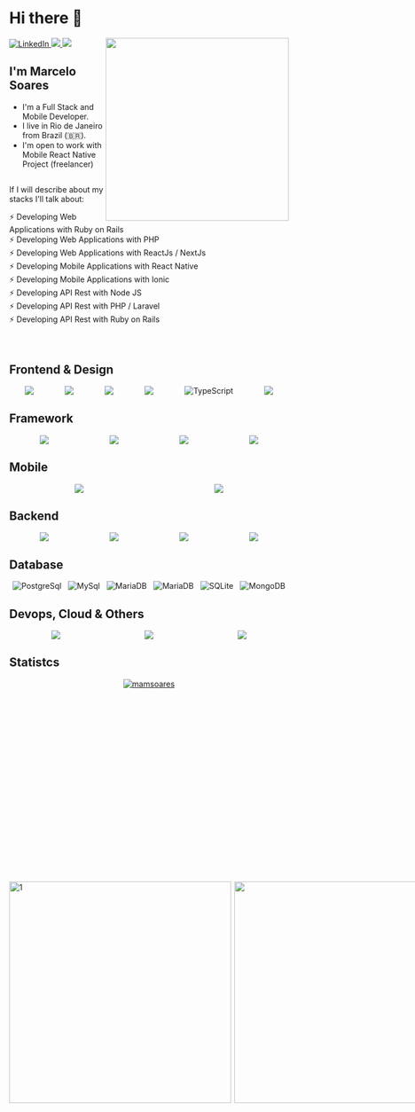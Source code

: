 # Hi there 👋

<div align="left">
  <!--
  <a href="https://twitter.com/mamsoares1969">
    <img
      src="https://img.shields.io/twitter/follow/mamsoares1969?label=Twitter&logo=twitter&style=flat-square&color=1da1f2&logoColor=ffffff"
      alt="Twitter"
    />
  </a>
  -->
  
  <a href="https://www.linkedin.com/in/mamsoares/" target="_blank">
    <img
      src="https://img.shields.io/badge/-Marcelo%20Soares-blue?style=flat-square&logo=Linkedin&logoColor=white&link=https://www.linkedin.com/in/mamsoares/"
      alt="LinkedIn"
    />
  </a>
  
  <a href="mailto:mamsoares@gmail.com" alt="Gmail">
    <img 
      src="https://img.shields.io/badge/-Gmail-FF0000?style=flat-square&labelColor=FF0000&logo=gmail&logoColor=white&link=mailto:mamsoares@gmail.com" />   </a>
  
  <a href="https://api.whatsapp.com/send?phone=5521997824222" alt="WhatsApp" target="_blank">
    <img 
      src="https://img.shields.io/badge/-WhatsApp-25d366?style=flat-square&labelColor=25d366&logo=whatsapp&logoColor=white&link=https://web.whatsapp.com/send?phone=5521997824222"/>         
  </a>

  <a href="https://api.daily.dev/get?r=mamsoares" target="_blank">
    <img
      width="330"
      align="right"
      src="https://api.daily.dev/devcards/2d30879c2bfc4c25aabac4946d9fa423.png?r=sjc"
    />
  </a>
</div>

## I'm Marcelo Soares

- I'm a Full Stack and Mobile Developer.
- I live in Rio de Janeiro from Brazil (🇧🇷).
- I'm open to work with Mobile React Native Project (freelancer)


<!-- <h1>Hey! <img src="https://raw.githubusercontent.com/tavareshenrique/tavareshenrique/master/gifs/Hi.gif" width="30px"></h1> -->

<!--
<h2>I'm Marcelo Soares</h2>

Software developer and Troubleshooter. Father, fighter and a coffee addict.

I'm a Full Stack, Mobile Developer and Troubleshooter.
I'm a fighter and a coffee addict.
I'm from Rio de Janeiro / Brazil (🇧🇷).
I'm open to work with Mobile React Native Project (freelancer)

Would you like to find me?

[![Linkedin Badge](https://img.shields.io/badge/-Marcelo%20Soares-blue?style=flat-square&logo=Linkedin&logoColor=white&link=https://www.linkedin.com/in/mamsoares/)](https://www.linkedin.com/in/mamsoares/)
[![Rocketseat Badge](https://img.shields.io/badge/-Marcelo%20Soares-8257E6?style=flat-square&logo=apache-rocketmq&logoColor=white&link=https://app.rocketseat.com.br/me/marcelo-soares)](https://app.rocketseat.com.br/me/marcelo-soares)


[![Gmail Badge](https://img.shields.io/badge/-mamsoares@gmail.com-c14438?style=flat-square&logo=Gmail&logoColor=white&link=mailto:mamsoares@gmail.com)](mailto:mamsoares@gmail.com)
 -->

##

If I will describe about my stacks I'll talk about:

<!--ts-->
<p>
 ⚡ Developing Web Applications with Ruby on Rails<br>
 ⚡ Developing Web Applications with PHP<br>
 ⚡ Developing Web Applications with ReactJs / NextJs<br>
 ⚡ Developing Mobile Applications with React Native<br>
 ⚡ Developing Mobile Applications with Ionic<br>
 ⚡ Developing API Rest with Node JS<br>
 ⚡ Developing API Rest with PHP / Laravel<br>
 ⚡ Developing API Rest with Ruby on Rails<br><br><br>
</p> 

## Frontend & Design

<div style="display:flex; flex-direction: row; align-items: center; justify-content: space-around">
  <img src="https://img.shields.io/badge/html5%20-%23E34F26.svg?&style=for-the-badge&logo=html5&logoColor=white"/>
  <img src="https://img.shields.io/badge/css3%20-%231572B6.svg?&style=for-the-badge&logo=css3&logoColor=white"/>
  <img src="https://img.shields.io/badge/-javascript%20-yellow?&style=for-the-badge&logo=javascript&logoColor=white"/>
  <!-- <img src="https://img.shields.io/badge/vuejs%20-%2335495e.svg?&style=for-the-badge&logo=vue.js&logoColor=%234FC08D"/> -->
  <!-- <img alt="Angular.js" src="https://img.shields.io/badge/angular.js%20-%23E23237.svg?&style=for-the-badge&logo=angularjs&logoColor=white"/> -->
  <img src="https://img.shields.io/badge/jquery%20-%230769AD.svg?&style=for-the-badge&logo=jquery&logoColor=white"/>
  <img alt="TypeScript" src="https://img.shields.io/badge/typescript%20-%23007ACC.svg?&style=for-the-badge&logo=typescript&logoColor=white"/>
  <img src="https://img.shields.io/badge/figma%20-%23F24E1E.svg?&style=for-the-badge&logo=figma&logoColor=white"/>
</div>

## Framework

<div style="display:flex; flex-direction: row; align-items: center; justify-content: space-around">
 <img src="https://img.shields.io/badge/ruby on rail-8d2220?&style=for-the-badge&logo=rubyonrails&logoColor=white"/>
 <img src="https://img.shields.io/badge/-laravel-7377ad?&style=for-the-badge&logo=laravel&logoColor=white"/>
 <img src="https://img.shields.io/badge/next.js%20-%23239120.svg?&style=for-the-badge&logo=next.js&logoColor=white"/>
 <img src="https://img.shields.io/badge/-bootstrap-533b78?&style=for-the-badge&logo=bootstrap&logoColor=white"/>
</div>

## Mobile

<div style="display:flex; flex-direction: row; align-items: center; justify-content: space-around">
 <img src="https://img.shields.io/badge/-react native-blue?&style=for-the-badge&logo=react&logoColor=white"/>
 <img src="https://img.shields.io/badge/-ionic-2f7df7?&style=for-the-badge&logo=ionic&logoColor=white"/>
</div>

## Backend

<div style="display:flex; flex-direction: row; align-items: center; justify-content: space-around">
 <img src="https://img.shields.io/badge/node.js%20-%23239120.svg?&style=for-the-badge&logo=node.js&logoColor=white"/>
 <img src="https://img.shields.io/badge/-php-7377ad?&style=for-the-badge&logo=php&logoColor=white"/>
 <img src="https://img.shields.io/badge/ruby%20-8d2220?&style=for-the-badge&logo=ruby&logoColor=white"/>
 <img src="https://img.shields.io/badge/python-dee412?&style=for-the-badge&logo=python&logoColor=white"/>
</div>

## Database

<div style="display:flex; flex-direction: row; align-items: center; justify-content: space-around">
 <img alt="PostgreSql" src ="https://img.shields.io/badge/postgresql-%2307405e.svg?&style=for-the-badge&logo=postgresql&logoColor=white"/>
 <img alt="MySql" src ="https://img.shields.io/badge/mysql-da6936?&style=for-the-badge&logo=mysql&logoColor=white"/>
 <img alt="MariaDB" src ="https://img.shields.io/badge/mariadb-%2307405e.svg?&style=for-the-badge&logo=mariadb&logoColor=white"/>
 <img alt="MariaDB" src ="https://img.shields.io/badge/sql server-b42e2b?&style=for-the-badge&logo=sqlserver&logoColor=white"/>
 <img alt="SQLite" src ="https://img.shields.io/badge/sqlite-%2307405e.svg?&style=for-the-badge&logo=sqlite&logoColor=white"/>
 <img alt="MongoDB" src ="https://img.shields.io/badge/mongodb-%23239120.svg?&style=for-the-badge&logo=mongodb&logoColor=white"/>
</div>

<!-- ## Unit Test
<div style="display:flex; flex-direction: row; align-items: center; justify-content: space-around">
 <img alt="Jest" src="https://img.shields.io/badge/-jest-%23C21325?style=for-the-badge&logo=jest&logoColor=white"/>
</div>
 -->

## Devops, Cloud & Others

<div style="display:flex; flex-direction: row; align-items: center; justify-content: space-around">
 <!-- <img src="https://img.shields.io/badge/azure%20-%230072C6.svg?&style=for-the-badge&logo=azure-devops&logoColor=white"/> -->
 <img src="https://img.shields.io/badge/-AWS-%23FF9900.svg?style=for-the-badge&logo=amazon-aws&logoColor=white"/>
 <!--  <img src="https://img.shields.io/badge/github%20actions%20-%232671E5.svg?&style=for-the-badge&logo=github%20actions&logoColor=white"/> -->
 <img src="https://img.shields.io/badge/docker%20-%230db7ed.svg?&style=for-the-badge&logo=docker&logoColor=white"/>
 <!-- <img src="https://img.shields.io/badge/kubernetes%20-%23326ce5.svg?&style=for-the-badge&logo=kubernetes&logoColor=white"/> -->
 <img src="https://img.shields.io/badge/github%20-%23121011.svg?&style=for-the-badge&logo=github&logoColor=white"/>
 <!-- <img src="https://img.shields.io/badge/shell_script%20-%23121011.svg?&style=for-the-badge&logo=gnu-bash&logoColor=white"/> -->
</div>

## Statistcs

<div style="display:flex; flex-direction: row; align-items: center; justify-content: center; margin-bottom: 20rem;">  

  <!-- <p align="left"> <img src="https://komarev.com/ghpvc/?username=mamsoares&label=Profile%20views&color=0e75b6&style=flat" alt="mamsoares" /> </p> -->
  <p style="margin-top: 0rem;">
      <a href="https://github.com/ryo-ma/github-profile-trophy"><img src="https://github-profile-trophy.vercel.app/?username=mamsoares" alt="mamsoares" /></a>
  </p>

</div>

<div style="display:flex; flex-direction: row; align-items: center; justify-content: space-around;">
 
  
   <img width="400px" align="left" alt="1" 
     src="https://github-readme-stats-mamsoares.vercel.app/api?username=mamsoares&show_icons=true&theme=dracula&count_private=true" />
 
  <img width="400px" align="right" alt="" 
    src="https://github-readme-stats-mamsoares.vercel.app/api/top-langs/?username=mamsoares&count_private=true&langs_count=15&layout=compact&theme=dracula&hide=" />
  
<!--   <img  width="450px" src="https://github-readme-stats.vercel.app/api?username=mamsoares&show_icons=true&hide=&count_private=true&title_color=fe6e96&text_color=ffffff&icon_color=fe6e96&bg_color=1c1917&hide_border=true&show_icons=true&theme=dracula" alt="mamsoares's GitHub stats" /> -->
  
  
  <img  width="400px" src="https://github-readme-streak-stats.herokuapp.com/?user=mamsoares&stroke=ffffff&background=1c1917&ring=fe6e96&fire=fe6e96&currStreakNum=ffffff&currStreakLabel=fe6e96&sideNums=ffffff&sideLabels=ffffff&dates=ffffff&hide_border=true" />
  
</div>


<!-- ### Badges

<b>My GitHub Stats</b>

<a href="http://www.github.com/mamsoares"><img src="https://github-readme-stats.vercel.app/api?username=mamsoares&show_icons=true&hide=&count_private=true&title_color=0891b2&text_color=ffffff&icon_color=0891b2&bg_color=1c1917&hide_border=true&show_icons=true&theme=dracula" alt="mamsoares's GitHub stats" /></a>

<a href="http://www.github.com/mamsoares"><img src="https://github-readme-streak-stats.herokuapp.com/?user=mamsoares&stroke=ffffff&background=1c1917&ring=0891b2&fire=0891b2&currStreakNum=ffffff&currStreakLabel=0891b2&sideNums=ffffff&sideLabels=ffffff&dates=ffffff&hide_border=true" /></a>

<a href="http://www.github.com/mamsoares"><img src="https://github-readme-activity-graph.cyclic.app/graph?username=mamsoares&bg_color=1c1917&color=ffffff&line=0891b2&point=ffffff&area_color=1c1917&area=true&hide_border=true&custom_title=GitHub%20Commits%20Graph" alt="GitHub Commits Graph" /></a>

<a href="https://github.com/mamsoares" align="left"><img src="https://github-readme-stats.vercel.app/api/top-langs/?username=mamsoares&langs_count=10&title_color=0891b2&text_color=ffffff&icon_color=0891b2&bg_color=1c1917&hide_border=true&locale=en&custom_title=Top%20%Languages" alt="Top Languages" /></a>
 -->
  
<!--
![](https://github-profile-summary-cards.vercel.app/api/cards/profile-details?username=mamsoares&theme=dracula)

<a href="https://app.daily.dev/mamsoares"><img src="https://api.daily.dev/devcards/2d30879c2bfc4c25aabac4946d9fa423.png?r=8xv" width="150" alt="Marcelo Soares's Dev Card"/></a>
-->

<!--
**mamsoares/mamsoares** is a ✨ _special_ ✨ repository because its `README.md` (this file) appears on your GitHub profile.

Here are some ideas to get you started:

- 🔭 I’m currently working on ...
- 🌱 I’m currently learning ...
- 👯 I’m looking to collaborate on ...
- 🤔 I’m looking for help with ...
- 💬 Ask me about ...
- 📫 How to reach me: ...
- 😄 Pronouns: ...
- ⚡ Fun fact: ...
-->
